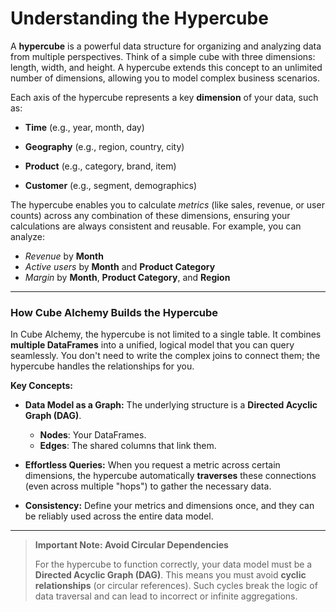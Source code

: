 # Understanding the Hypercube

A **hypercube** is a powerful data structure for organizing and analyzing data from multiple perspectives. Think of a simple cube with three dimensions: length, width, and height. A hypercube extends this concept to an unlimited number of dimensions, allowing you to model complex business scenarios.

Each axis of the hypercube represents a key **dimension** of your data, such as:

- **Time** (e.g., year, month, day)

- **Geography** (e.g., region, country, city)

- **Product** (e.g., category, brand, item)

- **Customer** (e.g., segment, demographics)

The hypercube enables you to calculate *metrics* (like sales, revenue, or user counts) across any combination of these dimensions, ensuring your calculations are always consistent and reusable. For example, you can analyze:

- *Revenue* by **Month**
- *Active users* by **Month** and **Product Category**
- *Margin* by **Month**, **Product Category**, and **Region**

---

### How Cube Alchemy Builds the Hypercube

In Cube Alchemy, the hypercube is not limited to a single table. It combines **multiple DataFrames** into a unified, logical model that you can query seamlessly. You don't need to write the complex joins to connect them; the hypercube handles the relationships for you.

**Key Concepts:**

- **Data Model as a Graph:** The underlying structure is a **Directed Acyclic Graph (DAG)**.
    - **Nodes**: Your DataFrames.
    - **Edges**: The shared columns that link them.

- **Effortless Queries:** When you request a metric across certain dimensions, the hypercube automatically **traverses** these connections (even across multiple "hops") to gather the necessary data.

- **Consistency:** Define your metrics and dimensions once, and they can be reliably used across the entire data model.

---

> **Important Note: Avoid Circular Dependencies**
>
> For the hypercube to function correctly, your data model must be a **Directed Acyclic Graph (DAG)**. This means you must avoid **cyclic relationships** (or circular references). Such cycles break the logic of data traversal and can lead to incorrect or infinite aggregations.
